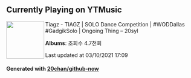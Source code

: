 ## Currently Playing on YTMusic

[<img align="left" width="100" src="https://i.ytimg.com/vi/cZG2moWybNA/sddefault.jpg?sqp=-oaymwEWCJADEOEBIAQqCghqEJQEGHgg6AJIWg&rs">](https://music.youtube.com/watch?v=cZG2moWybNA)

Tiagz - TIAGZ | SOLO Dance Competition | #WODDallas #GadgikSolo | Ongoing Thing – 20syl

**Albums**: 조회수 4.7천회

Last updated at 03/10/2021 17:09

#### Generated with [20chan/github-now](https://github.com/20chan/github-now)


<!--
**20chan/20chan** is a ✨ _special_ ✨ repository because its `README.md` (this file) appears on your GitHub profile.

Here are some ideas to get you started:

- 🔭 I’m currently working on ...
- 🌱 I’m currently learning ...
- 👯 I’m looking to collaborate on ...
- 🤔 I’m looking for help with ...
- 💬 Ask me about ...
- 📫 How to reach me: ...
- 😄 Pronouns: ...
- ⚡ Fun fact: ...
-->
